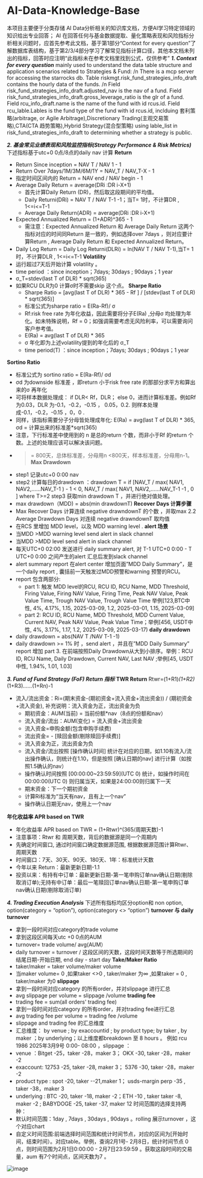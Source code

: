 # AI-Data-Knowledge-Base
本项目主要便于分类存储 AI Data分析相关的知识库文档，方便AI学习特定领域的知识给出专业回答；
AI 在回答任何与基金数据提取、量化策略表现和风险指标分析相关问题时，应首先参考此文档，基于第1部分“Context for every question”了解数据库表结构，基于第2/3/4部分学习了解常见指标计算口径，其他本文档未列出的指标，回答时应注明“此指标未在参考文档里找到公式，仅供参考”
***1. Context for every question*** 
mainly used to understand the data table structure and application scenarios related to Strategies & Fund: /n
There is a mcp server for accessing the starrocks db. Table riskmgt.risk_fund_strategies_info_draft contains the hourly data of the funds. /n
Field risk_fund_strategies_info_draft.adjusted_nav is the nav of a fund.
Field risk_fund_strategies_info_draft.gross_leverage_ratio is the glr of a fund.
Field rcu_info_draft.name is the name of the fund with id rcus.id.
Field rcu_lable.Lables is the fund type of the fund with id rcus.id, inclduing 套利策略(arbitrage, or Agile Arbitrage),Discretionary Trading(主观交易策略),CTA(CTA 趋势策略),Hybrid Strategy(混合型策略)
using lable_list in risk_fund_strategies_info_draft to determining whether a strategy is public.

***2. 基金常见业绩表现和风险监控指标(Strategy Performance & Risk Metrics)***
下述指标基于utc+0 0点/8点的daily nav 计算
**Return**
- Return Since inception = NAV T / NAV 1  - 1 
- Return Over 7days/1M/3M/6M/1Y = NAV_T / NAV_T-X  - 1
- 指定时间区间内的 Return = NAV end / NAV begin  - 1 
- Average Daily Return = average(DRi  :DR i-X+1)
  - 首先计算Daily Return (DR)，然后取这段期间的平均值。
  - Daily Returni(DRi) = NAV T / NAV T-1  -1；当T= 1时，不计算DR , 1<=i<=T-1
  - Average Daily Return(ADR) = average(DRi  :DR i-X+1)
- Expected Annualized Return = (1+ADR)^365 - 1
  - 需注意：Expected Annualized Return 和 Average Daily Return 这两个指标对应的时间同Return 是一致的，例如选择over 7days ，则对应要计算Return , Average Daily Return 和 Expected Annualized Return。
- Daily Log Return = Daily Log Returni(DLRi) = ln(NAV T / NAV T-1),当T= 1时，不计算DLR , 1<=i<=T-1
**Volatility**
- 运行超过7天后开始计算 volatility 。
- time period ：since inception；7days; 30days ; 90days；1 year
- σ_T=stdev(last T of DLR) * sqrt(365)
- 如果RCU DLR为0 计算σ时不需要skip 这个点。
**Sharpe Ratio**
  - Sharpe Ratio = [avg(last T of DLR) * 365 - Rf ] /  [stdev(last T of DLR) * sqrt(365)]  
  - 标准公式为sharpe ratio = E(Ra-Rf)/ σ
  - Rf:risk free rate 为年化收益，因此需要将分子E(Ra) ,分母σ 均处理为年化。如未特殊说明，Rf = 0；如强调需要考虑无风险利率，可以需要询问客户参考值。
  - E(Ra) = avg(last T of DLR) * 365
  - σ 年化即为上述volatility提到的年化后的 σ_T
  - time period(T) ：since inception；7days; 30days ; 90days；1 year
    
**Sortino Ratio**
  - 标准公式为 sortino ratio = E(Ra-Rf)/ σd
  - σd 为downside 标准差 ，即return 小于risk free rate 的那部分求平方和算出来的σ 再年化
  - 可将样本数据处理成： if DLR< Rf，DLR； else 0，进而计算标准差。例如Rf 为0.03，DLR 为-0.1，-0.2，-0.15 ， 0.05，0.2.  则样本处理成-0.1，-0.2，-0.15 ，0，0 .
  - 同样，该指标需要分子分母皆处理成年化: E(Ra) = avg(last T of DLR) * 365, σd  = 计算出来的标准差*sqrt(365)
  - 注意，下行标准差中使用到的 n 是总的return 个数，而非小于Rf 的return 个数。上述的处理应该可以解决该问题。
  - >= 800天，总体标准差，分母用n
    ><800天，样本标准差，分母用n-1。
**Max Drawdown**
  - step1 记录utc+0 0:00 nav
  - step2 计算每日的drawdown ：drawdown T = if [NAV_T / max( NAV1, NAV2,……NAV_T-1 ) - 1 < 0, NAV_T / max( NAV1, NAV2,……NAV_T-1 -1 , 0 ] where T>=2 step3 获取min drawdown T ，并进行绝对值处理。
  - max drawdown（MDD) = abs(min drawdownT)
**Recover Days 计算步骤**
  - Max Recover Days 计算连续 negative drawndownT 的个数 ，并取max 2.2 Average Drawdown Days 对连续 negative drawndownT 取均值
  - 在RCS 里增加 MDD level，以及 MDD warning level .
**alert 场景**
  - 当MDD >MDD warning level send alert in slack channel
  - 当MDD >MDD level send alert in slack channel
  - 每天UTC+0 02:00 发送进行 daily summary alert, 对 T-1 UTC+0 0:00 - T UTC+0 0:00 之间产生的alert 汇总后发到slack channel
  - alert summary report 在alert center 增加页面”MDD Daily Summary”，是一个daily report , 囊括前一天触发过MDD预警和warning 预警的RCU。
  - report 包含两部分:
    - part 1: 触发 MDD level的RCU, RCU ID, RCU Name, MDD Threshold, Firing Value, Firing NAV Value, Firing Time, Peak NAV Value, Peak Value Time, Trough NAV Value, Trough Value Time 举例[123,BTC中性, 4%, 4.17%, 1.15, 2025-03-09, 1.2, 2025-03-01, 1.15, 2025-03-09]
    - part 2: RCU ID, RCU Name, MDD Threshold, MDD Current Value, Current NAV, Peak NAV Value, Peak Value Time；举例[456, USDT中性, 4%, 3.17%, 1.17, 1.2, 2025-03-09, 2025-03-17)
**daily drawdown**
  - daily drawdown = abs(NAV T /NAV T-1 -1)
  - daily drawdown >= 1% 时 ，send alert ，并且在”MDD Daily Summary” report 增加 part 3. 在前端按照Daily Drawdown从大到小排序。举例：RCU ID, RCU Name, Daily Drawdown, Current NAV, Last NAV ;举例[45, USDT中性, 1.94%, 1.01, 1.03]

***3. Fund of Fund Strategy (FoF) Return 指标***
**TWR Return**
Rtwr=(1+R1)*(1+R2)*(1+R3)*……*(1+Rn)-1
- 流入/流出资金：Ri=(期末资金-(期初资金+流入资金+流出资金)) / (期初资金+流入资金), 补充说明：流入资金为正，流出资金为负
  - 期初资金：AUM(当前) = 当前份额*nav（8点的份额和nav）
  - 流入资金/流出：AUM(变化) = 流入资金+流出资金
  - 流入资金=申购金额(包含申购手续费)
  - 流出资金= - [赎回金额(剔除赎回手续费)]
  - 流入资金为正，流出资金为负
  - 流入资金/流出按照 [操作确认时间] 统计在对应的日期，如1.10有流入/流出操作确认，则统计在1.10，但是按照 [确认日期的nav] 进行计算（如按照1.5确认的nav）
  - 操作确认时间按照 [00:00:00~23:59:59](UTC 0) 统计，如操作时间在00:00:00(UTC 0) 则归属当天，如果是24:00:00则归属下一天
  - 期末资金：下一个期初资金
  - 计算Ri标准为“当天有nav，且有上一个nav”
  - 操作确认日期无nav，使用上一个nav
  
**年化收益率 APR based on TWR**
- 年化收益率 APR based on TWR = (1+Rtwr)^(365/周期天数)-1
- 注意事项：Rtwr 和 周期天数，背后的数据源是同一个周期内
- 先确定时间窗口, 通过时间窗口确定数据源范围, 根据数据源范围计算Rtwr、周期天数
- 时间窗口：7天、30天、90天、180天、1年：标准统计天数
- 今年以来 Return：最新更新日期-1.1
- 投资以来：有持有中订单：最新更新日期-第一笔申购订单nav确认日期(剔除取消订单);无持有中订单：最后一笔赎回订单nav确认日期-第一笔申购订单nav确认日期(剔除取消订单)

***4. Trading Execution Analysis***
下述所有指标均区分option和 non option, option(category = “option”), option(category <> “option”)
**turnover 与 daily turnover** 
- 拿到一段时间对应category的trade volume
- 拿到这段区间每天utc +0 0点的AUM
- turnover= trade volume/ avg(AUM）
- daily turnover = turnover / 这段区间的天数，这段时间天数等于所选期间的结尾日期-开始日期, end day - start day
**Take/Maker Ratio** 
- taker/maker = taker volume/maker volume
- 当maker volume= 0 ,如果taker <>0 , taker/maker 为∞ ,如果taker = 0 , taker/maker 为0
**slippage**
- 拿到一段时间对应category 的所有order，并对slippage 进行汇总
- avg slippage per volume = slippage /volume
**trading fee**
- trading fee =  sum(all orders' trading fee)
- 拿到一段时间对应category 的所有order，并对trading fee进行汇总
- avg trading fee per volume = trading fee /volume
- slippage and trading fee 的汇总维度
- 汇总维度： by venue ; by exaccountid ; by product type; by taker , by maker ；by underlying；以上维度都breakdown 至 8 hours  。
例如 rcu 1986  2025年3月9号 0:00- 08:00 ，slippage ：
- venue ：Bitget  -25，taker -28，maker 3； OKX -30,  taker -28，maker -2
- exaccount: 12753  -25, taker -28, maker 3； 5376  -30,  taker -28，maker -2
- product type : spot -20, taker --21,maker 1； usds-margin perp -35 , taker -38，maker 3
- underlying : BTC -20,  taker -18, maker -2；ETH -10 , taker taker -8, maker -2 ; BABYDOGE -25, taker -37, maker 12
时间范围的选择支持两种：
- 默认时间范围：1day , 7days , 30days , 90days 。rolling 展示turnover ，这个对应chart
- 自定义时间范围:前端选择时间范围和统计时间节点，对应的区间为[开始时间，结束时间）。对应table。举例，查询2月1号- 2月8日，统计时间节点 0 点，则时间范围为2月1日0:00:00 - 2月7日23:59:59 。获取这段时间的交易量，aum 有7个时间点，区间天数为7 。

![image](https://github.com/user-attachments/assets/3f25849f-c52e-4641-8897-791806d6098d)

